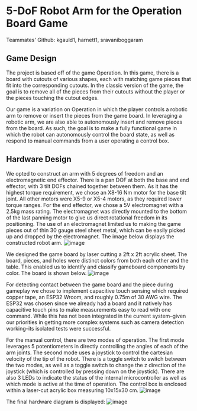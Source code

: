 # 5-DoF Robot Arm for the Operation Board Game

Teammates' Github: kgauld1, harnett1, sravaniboggaram 

## Game Design
The project is based off of the game Operation. In this game, there is a board with cutouts of various shapes, each with matching game pieces that fit into the corresponding cutouts. In the classic version of the game, the goal is to remove all of the pieces from their cutouts without the player or the pieces touching the cutout edges.

Our game is a variation on Operation in which the player controls a robotic arm to remove or insert the pieces from the game board. In leveraging a robotic arm, we are also able to autonomously insert and remove pieces from the board. As such, the goal is to make a fully functional game in which the robot can autonomously control the board state, as well as respond to manual commands from a user operating a control box.

## Hardware Design
We opted to construct an arm with 5 degrees of freedom and an electromagnetic end effector. There is a pan DOF at both the base and end effector, with 3 tilt DOFs chained together between them. As it has the highest torque requirement, we chose an X8-16 Nm motor for the base tilt joint. All other motors were X5-9 or X5-4 motors, as they required lower torque ranges. For the end effector, we chose a 5V electromagnet with a 2.5kg mass rating. The electromagnet was directly mounted to the bottom of the last panning motor to give us direct rotational freedom in its positioning. The use of an electromagnet limited us to making the game pieces out of thin 30 gauge steel sheet metal, which can be easily picked up and dropped by the electromagnet. The image below displays the constructed robot arm.
![image](https://user-images.githubusercontent.com/67039263/229213784-ab48e4ef-f839-447b-bd0b-535c2e5aee2d.png)

We designed the game board by laser cutting a 2ft x 2ft acrylic sheet. The board, pieces, and holes were distinct colors from both each other and the table. This enabled us to identify and classify gameboard components by color. The board is shown below.
![image](https://user-images.githubusercontent.com/67039263/229214478-f7bfac74-3563-4e37-9d3f-86cff03f7802.png)

For detecting contact between the game board and the piece during gameplay we chose to implement capacitive touch sensing which required copper tape, an ESP32 Wroom, and roughly 0.75m of 30 AWG wire. The ESP32 was chosen since we already had a board and it natively has capacitive touch pins to make measurements easy to read with one command. While this has not been integrated in the current system–given our priorities in getting more complex systems such as camera detection working–its isolated tests were successful.

For the manual control, there are two modes of operation. The first mode leverages 5 potentiometers in directly controlling the angles of each of the arm joints. The second mode uses a joystick to control the cartesian velocity of the tip of the robot. There is a toggle switch to switch between the two modes, as well as a toggle switch to change the z direction of the joystick (which is controlled by pressing down on the joystick). There are also 3 LEDs to indicate the status of the internal microcontroller as well as which mode is active at the time of operation. The control box is enclosed within a laser-cut acrylic box measuring 10x15x30 cm.
![image](https://user-images.githubusercontent.com/67039263/229214838-71733f45-5e82-41ec-9e93-c2ff21b9f35c.png)


The final hardware diagram is displayed:
![image](https://user-images.githubusercontent.com/67039263/229214906-fbc07d53-b684-40cb-9e53-1de08e48b6b0.png)

